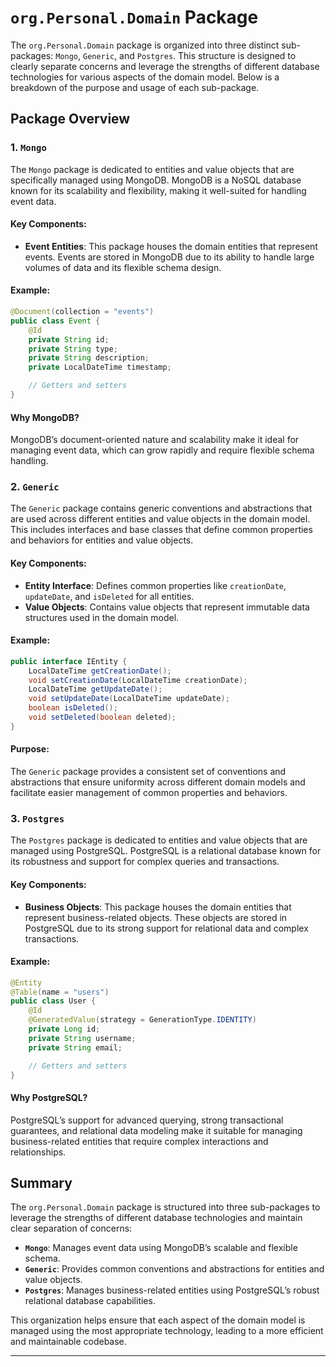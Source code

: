 # `org.Personal.Domain` Package

The `org.Personal.Domain` package is organized into three distinct sub-packages: `Mongo`, `Generic`, and `Postgres`. This structure is designed to clearly separate concerns and leverage the strengths of different database technologies for various aspects of the domain model. Below is a breakdown of the purpose and usage of each sub-package.

## Package Overview

### 1. `Mongo`

The `Mongo` package is dedicated to entities and value objects that are specifically managed using MongoDB. MongoDB is a NoSQL database known for its scalability and flexibility, making it well-suited for handling event data.

#### Key Components:

- **Event Entities**: This package houses the domain entities that represent events. Events are stored in MongoDB due to its ability to handle large volumes of data and its flexible schema design.

#### Example:

```java
@Document(collection = "events")
public class Event {
    @Id
    private String id;
    private String type;
    private String description;
    private LocalDateTime timestamp;

    // Getters and setters
}
```

#### Why MongoDB?

MongoDB’s document-oriented nature and scalability make it ideal for managing event data, which can grow rapidly and require flexible schema handling.

### 2. `Generic`

The `Generic` package contains generic conventions and abstractions that are used across different entities and value objects in the domain model. This includes interfaces and base classes that define common properties and behaviors for entities and value objects.

#### Key Components:

- **Entity Interface**: Defines common properties like `creationDate`, `updateDate`, and `isDeleted` for all entities.
- **Value Objects**: Contains value objects that represent immutable data structures used in the domain model.

#### Example:

```java
public interface IEntity {
    LocalDateTime getCreationDate();
    void setCreationDate(LocalDateTime creationDate);
    LocalDateTime getUpdateDate();
    void setUpdateDate(LocalDateTime updateDate);
    boolean isDeleted();
    void setDeleted(boolean deleted);
}
```

#### Purpose:

The `Generic` package provides a consistent set of conventions and abstractions that ensure uniformity across different domain models and facilitate easier management of common properties and behaviors.

### 3. `Postgres`

The `Postgres` package is dedicated to entities and value objects that are managed using PostgreSQL. PostgreSQL is a relational database known for its robustness and support for complex queries and transactions.

#### Key Components:

- **Business Objects**: This package houses the domain entities that represent business-related objects. These objects are stored in PostgreSQL due to its strong support for relational data and complex transactions.

#### Example:

```java
@Entity
@Table(name = "users")
public class User {
    @Id
    @GeneratedValue(strategy = GenerationType.IDENTITY)
    private Long id;
    private String username;
    private String email;

    // Getters and setters
}
```

#### Why PostgreSQL?

PostgreSQL’s support for advanced querying, strong transactional guarantees, and relational data modeling make it suitable for managing business-related entities that require complex interactions and relationships.

## Summary

The `org.Personal.Domain` package is structured into three sub-packages to leverage the strengths of different database technologies and maintain clear separation of concerns:

- **`Mongo`**: Manages event data using MongoDB’s scalable and flexible schema.
- **`Generic`**: Provides common conventions and abstractions for entities and value objects.
- **`Postgres`**: Manages business-related entities using PostgreSQL’s robust relational database capabilities.

This organization helps ensure that each aspect of the domain model is managed using the most appropriate technology, leading to a more efficient and maintainable codebase.

---
